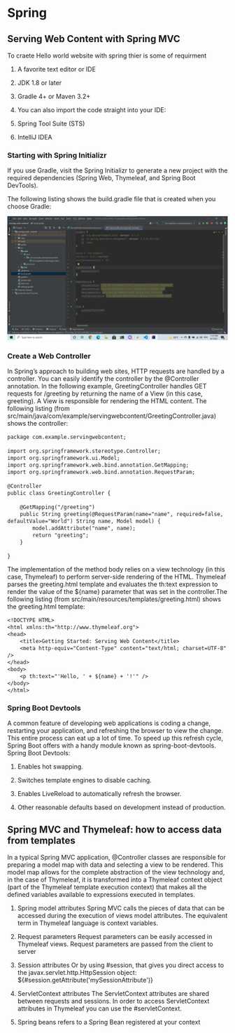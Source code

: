 # Spring

## Serving Web Content with Spring MVC

To craete Hello world website with spring thier is some of requirment  

1. A favorite text editor or IDE

2. JDK 1.8 or later

3. Gradle 4+ or Maven 3.2+

4. You can also import the code straight into your IDE:

5. Spring Tool Suite (STS)

6. IntelliJ IDEA

### Starting with Spring Initializr

If you use Gradle, visit the Spring Initializr to generate a new project with the required dependencies (Spring Web, Thymeleaf, and Spring Boot DevTools).

The following listing shows the build.gradle file that is created when you choose Gradle:

![link1](./img/spring1.png)


### Create a Web Controller

In Spring’s approach to building web sites, HTTP requests are handled by a controller. You can easily identify the controller by the @Controller annotation. In the following example, GreetingController handles GET requests for /greeting by returning the name of a View (in this case, greeting). A View is responsible for rendering the HTML content. The following listing (from src/main/java/com/example/servingwebcontent/GreetingController.java) shows the controller:

```
package com.example.servingwebcontent;

import org.springframework.stereotype.Controller;
import org.springframework.ui.Model;
import org.springframework.web.bind.annotation.GetMapping;
import org.springframework.web.bind.annotation.RequestParam;

@Controller
public class GreetingController {

	@GetMapping("/greeting")
	public String greeting(@RequestParam(name="name", required=false, defaultValue="World") String name, Model model) {
		model.addAttribute("name", name);
		return "greeting";
	}

}
```

The implementation of the method body relies on a view technology (in this case, Thymeleaf) to perform server-side rendering of the HTML. Thymeleaf parses the greeting.html template and evaluates the th:text expression to render the value of the ${name} parameter that was set in the controller.The following listing (from src/main/resources/templates/greeting.html) shows the greeting.html template: 

```
<!DOCTYPE HTML>
<html xmlns:th="http://www.thymeleaf.org">
<head> 
    <title>Getting Started: Serving Web Content</title> 
    <meta http-equiv="Content-Type" content="text/html; charset=UTF-8" />
</head>
<body>
    <p th:text="'Hello, ' + ${name} + '!'" />
</body>
</html>
```

### Spring Boot Devtools
A common feature of developing web applications is coding a change, restarting your application, and refreshing the browser to view the change. This entire process can eat up a lot of time. To speed up this refresh cycle, Spring Boot offers with a handy module known as spring-boot-devtools. Spring Boot Devtools:

1. Enables hot swapping.

2. Switches template engines to disable caching.

2. Enables LiveReload to automatically refresh the browser.

4. Other reasonable defaults based on development instead of production.

## Spring MVC and Thymeleaf: how to access data from templates

In a typical Spring MVC application, @Controller classes are responsible for preparing a model map with data and selecting a view to be rendered. This model map allows for the complete abstraction of the view technology and, in the case of Thymeleaf, it is transformed into a Thymeleaf context object (part of the Thymeleaf template execution context) that makes all the defined variables available to expressions executed in templates.

1. Spring model attributes
Spring MVC calls the pieces of data that can be accessed during the execution of views model attributes. The equivalent term in Thymeleaf language is context variables.

2. Request parameters
Request parameters can be easily accessed in Thymeleaf views. Request parameters are passed from the client to server

3. Session attributes
Or by using #session, that gives you direct access to the javax.servlet.http.HttpSession object: ${#session.getAttribute('mySessionAttribute')}

4. ServletContext attributes
The ServletContext attributes are shared between requests and sessions. In order to access ServletContext attributes in Thymeleaf you can use the #servletContext.

5. Spring beans
refers to a Spring Bean registered at your context